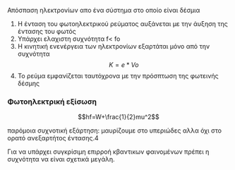 Απόσπαση ηλεκτρονίων απο ένα σύστημα στο οποίο είναι δέσμια

1. Η ένταση του φωτοηλεκτρικού ρεύματος αυξάνεται με την άυξηση της έντασης του φωτός
2. Υπάρχει ελαχιστη συχνότητα f< fo
3. Η κινητική ενενέργεια των ηλεκτρονίων εξαρτάται μόνο από την συχνότητα
$$K=e*Vo$$
5. Το ρεύμα εμφανίζεται ταυτόχρονα με την πρόσπτωση της φωτεινής δέσμης

### Φωτοηλεκτρική εξίσωση
$$hf=W+\frac{1}{2}mu^2$$


παρόμοια συχνοτική εξάρτηση: μαυρίζουμε στο υπεριώδες αλλα όχι στο ορατό ανεξαρτήτος έντασης.4

Για να υπάρχει συγκρίσιμη επιρροή κβαντικων φαινομένων πρέπει η συχνότητα να είναι σχετικά μεγάλη.